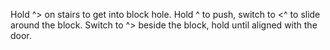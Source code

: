 Hold ^> on stairs to get into block hole. Hold ^ to push, switch to <^ to slide around the block.
Switch to ^> beside the block, hold until aligned with the door.
